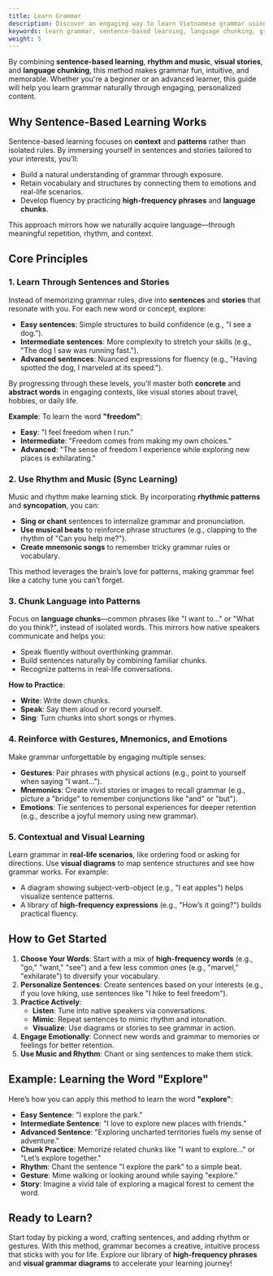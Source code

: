 ```yaml
---
title: Learn Grammar
description: Discover an engaging way to learn Vietnamese grammar using sentence-based learning, music, visual stories, and language chunking. Master high-frequency phrases, contextual sentences, and grammar patterns for effective language acquisition.
keywords: learn grammar, sentence-based learning, language chunking, grammar patterns, visual stories, language acquisition, high-frequency phrases, contextual learning
weight: 5
---
```


By combining **sentence-based learning**, **rhythm and music**, **visual stories**, and **language chunking**, this method makes grammar fun, intuitive, and memorable. Whether you're a beginner or an advanced learner, this guide will help you learn grammar naturally through engaging, personalized content.

## Why Sentence-Based Learning Works

Sentence-based learning focuses on **context** and **patterns** rather than isolated rules. By immersing yourself in sentences and stories tailored to your interests, you’ll:

- Build a natural understanding of grammar through exposure.
- Retain vocabulary and structures by connecting them to emotions and real-life scenarios.
- Develop fluency by practicing **high-frequency phrases** and **language chunks**.

This approach mirrors how we naturally acquire language—through meaningful repetition, rhythm, and context.

## Core Principles

### 1. Learn Through Sentences and Stories
Instead of memorizing grammar rules, dive into **sentences** and **stories** that resonate with you. For each new word or concept, explore:

- **Easy sentences**: Simple structures to build confidence (e.g., "I see a dog.").
- **Intermediate sentences**: More complexity to stretch your skills (e.g., "The dog I saw was running fast.").
- **Advanced sentences**: Nuanced expressions for fluency (e.g., "Having spotted the dog, I marveled at its speed.").

By progressing through these levels, you’ll master both **concrete** and **abstract words** in engaging contexts, like visual stories about travel, hobbies, or daily life.

**Example**:
To learn the word **"freedom"**:
- **Easy**: "I feel freedom when I run."
- **Intermediate**: "Freedom comes from making my own choices."
- **Advanced**: "The sense of freedom I experience while exploring new places is exhilarating."

### 2. Use Rhythm and Music (Sync Learning)
Music and rhythm make learning stick. By incorporating **rhythmic patterns** and **syncopation**, you can:

- **Sing or chant** sentences to internalize grammar and pronunciation.
- **Use musical beats** to reinforce phrase structures (e.g., clapping to the rhythm of "Can you help me?").
- **Create mnemonic songs** to remember tricky grammar rules or vocabulary.

This method leverages the brain’s love for patterns, making grammar feel like a catchy tune you can’t forget.

### 3. Chunk Language into Patterns
Focus on **language chunks**—common phrases like "I want to…" or "What do you think?", instead of isolated words. This mirrors how native speakers communicate and helps you:

- Speak fluently without overthinking grammar.
- Build sentences naturally by combining familiar chunks.
- Recognize patterns in real-life conversations.

**How to Practice**:
- **Write**: Write down chunks.
- **Speak**: Say them aloud or record yourself.
- **Sing**: Turn chunks into short songs or rhymes.

### 4. Reinforce with Gestures, Mnemonics, and Emotions
Make grammar unforgettable by engaging multiple senses:

- **Gestures**: Pair phrases with physical actions (e.g., point to yourself when saying "I want…").
- **Mnemonics**: Create vivid stories or images to recall grammar (e.g., picture a "bridge" to remember conjunctions like "and" or "but").
- **Emotions**: Tie sentences to personal experiences for deeper retention (e.g., describe a joyful memory using new grammar).

### 5. Contextual and Visual Learning
Learn grammar in **real-life scenarios**, like ordering food or asking for directions. Use **visual diagrams** to map sentence structures and see how grammar works. For example:

- A diagram showing subject-verb-object (e.g., "I eat apples") helps visualize sentence patterns.
- A library of **high-frequency expressions** (e.g., "How’s it going?") builds practical fluency.

## How to Get Started

1. **Choose Your Words**: Start with a mix of **high-frequency words** (e.g., "go," "want," "see") and a few less common ones (e.g., "marvel," "exhilarate") to diversify your vocabulary.
2. **Personalize Sentences**: Create sentences based on your interests (e.g., if you love hiking, use sentences like "I hike to feel freedom").
3. **Practice Actively**:
   - **Listen**: Tune into native speakers via conversations.
   - **Mimic**: Repeat sentences to mimic rhythm and intonation.
   - **Visualize**: Use diagrams or stories to see grammar in action.
4. **Engage Emotionally**: Connect new words and grammar to memories or feelings for better retention.
5. **Use Music and Rhythm**: Chant or sing sentences to make them stick.

## Example: Learning the Word "Explore"
Here’s how you can apply this method to learn the word **"explore"**:

- **Easy Sentence**: "I explore the park."
- **Intermediate Sentence**: "I love to explore new places with friends."
- **Advanced Sentence**: "Exploring uncharted territories fuels my sense of adventure."
- **Chunk Practice**: Memorize related chunks like "I want to explore…" or "Let’s explore together."
- **Rhythm**: Chant the sentence "I explore the park" to a simple beat.
- **Gesture**: Mime walking or looking around while saying "explore."
- **Story**: Imagine a vivid tale of exploring a magical forest to cement the word.

## Ready to Learn?
Start today by picking a word, crafting sentences, and adding rhythm or gestures. With this method, grammar becomes a creative, intuitive process that sticks with you for life. Explore our library of **high-frequency phrases** and **visual grammar diagrams** to accelerate your learning journey!